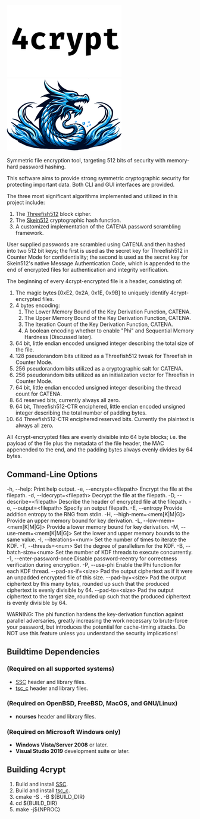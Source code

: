 ![Alt text](/share/title.png "4crypt")
![Alt text](/share/logo.png  "Dragon")

Symmetric file encryption tool, targeting 512 bits of security with memory-hard password hashing.

This software aims to provide strong symmetric cryptographic security for protecting important data.
Both CLI and GUI interfaces are provided.

The three most significant algorithms implemented and utilized in this project include:
1. The [Threefish512](https://en.wikipedia.org/wiki/Threefish) block cipher.
2. The [Skein512](https://en.wikipedia.org/wiki/Skein_(hash_function)) cryptographic hash function.
3. A customized implementation of the CATENA password scrambling framework.

User supplied passwords are scrambled using CATENA and then hashed into two 512 bit keys; the first
is used as the secret key for Threefish512 in Counter Mode for confidentiality; the second is used
as the secret key for Skein512's native Message Authentication Code, which is appended to the end
of encrypted files for authentication and integrity verification.

The beginning of every 4crypt-encrypted file is a header, consisting of:
1. The magic bytes [0xE2, 0x2A, 0x1E, 0x9B] to uniquely identify 4crypt-encrypted files.
2. 4 bytes encoding:
    1. The Lower Memory Bound of the Key Derivation Function, CATENA.
    2. The Upper Memory Bound of the Key Derivation Function, CATENA.
    3. The Iteration Count    of the Key Derivation Function, CATENA.
    4. A boolean encoding whether to enable "Phi" and Sequential Memory Hardness (Discussed later).
3. 64 bit, little endian encoded unsigned integer describing the total size of the file.
4. 128 pseudorandom bits utilized as a Threefish512 tweak for Threefish in Counter Mode.
5. 256 pseudorandom bits utilized as a cryptographic salt for CATENA.
6. 256 pseudorandom bits utilized as an initialization vector for Threefish in Counter Mode.
7. 64 bit, little endian encoded unsigned integer describing the thread count for CATENA.
8. 64 reserved bits, currently always all zero.
9. 64 bit, Threefish512-CTR enciphered, little endian encoded unsigned integer describing the total number of padding bytes.
10. 64 Threefish512-CTR enciphered reserved bits. Currently the plaintext is always all zero.

All 4crypt-encrypted files are evenly divisible into 64 byte blocks; i.e. the payload of the file plus
the metadata of the file header, the MAC appenended to the end, and the
padding bytes always evenly divides by 64 bytes.




## Command-Line Options
-h, --help:  Print help output.
-e, --encrypt=\<filepath\>    Encrypt the file at the filepath.
-d, --ldecrypt=\<filepath\>    Decrypt the file at the filepath.
-D, --describe=\<filepath\>   Describe the header of encrypted file at the filepath.
-o, --output=\<filepath\>     Specify an output filepath.
-E, --entropy               Provide addition entropy to the RNG from stdin.
-H, --high-mem=\<mem[K|M|G]\> Provide an upper memory bound for key derivation.
-L, --low-mem=\<mem[K|M|G]\>  Provide a lower memory bound for key derivation.
-M, --use-mem=\<mem[K|M|G]\>  Set the lower and upper memory bounds to the same value.
-I, --iterations=\<num\>      Set the number of times to iterate the KDF.
-T, --threads=\<num\>         Set the degree of parallelism for the KDF.
-B, --batch-size=\<num\>      Set the number of KDF threads to execute concurrently.
-1, --enter-password-once   Disable password-reentry for correctness verification during encryption.
-P, --use-phi               Enable the Phi function for each KDF thread.
--pad-as-if=\<size\>          Pad the output ciphertext as if it were an unpadded encrypted file of this size.
--pad-by=\<size\>             Pad the output ciphertext by this many bytes, rounded up such that the produced
                              ciphertext is evenly divisible by 64.
--pad-to=\<size\>             Pad the output ciphertext to the target size, rounded up such that the produced
                              ciphertext is evenly divisible by 64.

WARNING: The phi function hardens the key-derivation function against
parallel adversaries, greatly increasing the work necessary to brute-force
your password, but introduces the potential for cache-timing attacks.
Do NOT use this feature unless you understand the security implications!

## Buildtime Dependencies
### (Required on all supported systems)
-   [SSC](https://github.com/stuartcalder/SSC) header and library files.
-   [tsc_c](https://github.com/stuartcalder/tsc_c) header and library files.
### (Required on OpenBSD, FreeBSD, MacOS, and GNU/Linux)
-   __ncurses__ header and library files.
### (Required on Microsoft Windows only)
-   __Windows Vista/Server 2008__ or later.
-   __Visual Studio 2019__ development suite or later.
## Building 4crypt
1. Build and install [SSC](https://github.com/stuartcalder/SSC.git).
2. Build and install [tsc_c](https://github.com/stuartcalder/tsc_c.git).
3. cmake -S . -B ${BUILD_DIR}
4. cd ${BUILD_DIR}
5. make -j${NPROC}
